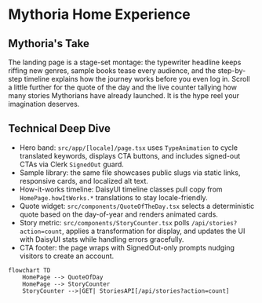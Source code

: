 # Mythoria Home Experience

## Mythoria's Take
The landing page is a stage-set montage: the typewriter headline keeps riffing new genres, sample books tease every audience, and the step-by-step timeline explains how the journey works before you even log in. Scroll a little further for the quote of the day and the live counter tallying how many stories Mythorians have already launched. It is the hype reel your imagination deserves.

## Technical Deep Dive
- Hero band: `src/app/[locale]/page.tsx` uses `TypeAnimation` to cycle translated keywords, displays CTA buttons, and includes signed-out CTAs via Clerk `SignedOut` guard.
- Sample library: the same file showcases public slugs via static links, responsive cards, and localized alt text.
- How-it-works timeline: DaisyUI timeline classes pull copy from `HomePage.howItWorks.*` translations to stay locale-friendly.
- Quote widget: `src/components/QuoteOfTheDay.tsx` selects a deterministic quote based on the day-of-year and renders animated cards.
- Story metric: `src/components/StoryCounter.tsx` polls `/api/stories?action=count`, applies a transformation for display, and updates the UI with DaisyUI stats while handling errors gracefully.
- CTA footer: the page wraps with SignedOut-only prompts nudging visitors to create an account.

```mermaid
flowchart TD
    HomePage --> QuoteOfDay
    HomePage --> StoryCounter
    StoryCounter -->|GET| StoriesAPI[/api/stories?action=count]
```
